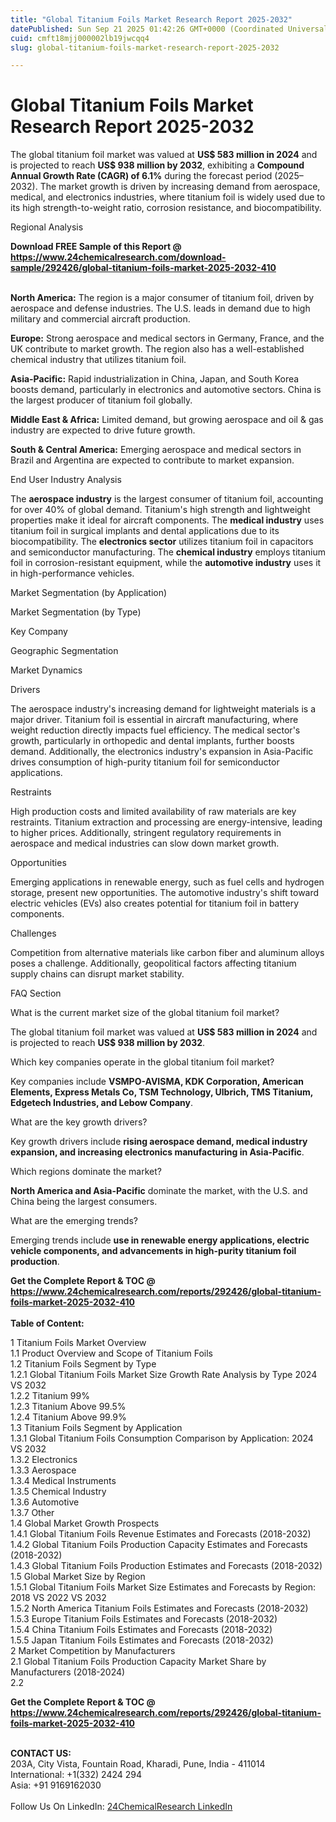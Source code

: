 ```yaml
---
title: "Global Titanium Foils Market Research Report 2025-2032"
datePublished: Sun Sep 21 2025 01:42:26 GMT+0000 (Coordinated Universal Time)
cuid: cmft18mjj000002lb19jwcqq4
slug: global-titanium-foils-market-research-report-2025-2032

---
```


# Global Titanium Foils Market Research Report 2025-2032

<p>The global titanium foil market was valued at <strong>US$ 583 million in 2024</strong> and is projected to reach <strong>US$ 938 million by 2032</strong>, exhibiting a <strong>Compound Annual Growth Rate (CAGR) of 6.1%</strong> during the forecast period (2025–2032). The market growth is driven by increasing demand from aerospace, medical, and electronics industries, where titanium foil is widely used due to its high strength-to-weight ratio, corrosion resistance, and biocompatibility.</p><p>
Regional Analysis</p><p>
</p><div><b>Download FREE Sample of this Report @ 
            <a href="https://www.24chemicalresearch.com/download-sample/292426/global-titanium-foils-market-2025-2032-410">
            https://www.24chemicalresearch.com/download-sample/292426/global-titanium-foils-market-2025-2032-410</a></b></div><br><p><strong>North America:</strong> The region is a major consumer of titanium foil, driven by aerospace and defense industries. The U.S. leads in demand due to high military and commercial aircraft production.</p><p>
</p><p><strong>Europe:</strong> Strong aerospace and medical sectors in Germany, France, and the UK contribute to market growth. The region also has a well-established chemical industry that utilizes titanium foil.</p><p>
</p><p><strong>Asia-Pacific:</strong> Rapid industrialization in China, Japan, and South Korea boosts demand, particularly in electronics and automotive sectors. China is the largest producer of titanium foil globally.</p><p>
</p><p><strong>Middle East &amp; Africa:</strong> Limited demand, but growing aerospace and oil &amp; gas industry are expected to drive future growth.</p><p>
</p><p><strong>South &amp; Central America:</strong> Emerging aerospace and medical sectors in Brazil and Argentina are expected to contribute to market expansion.</p><p>
End User Industry Analysis</p><p>
</p><p>The <strong>aerospace industry</strong> is the largest consumer of titanium foil, accounting for over 40% of global demand. Titanium's high strength and lightweight properties make it ideal for aircraft components. The <strong>medical industry</strong> uses titanium foil in surgical implants and dental applications due to its biocompatibility. The <strong>electronics sector</strong> utilizes titanium foil in capacitors and semiconductor manufacturing. The <strong>chemical industry</strong> employs titanium foil in corrosion-resistant equipment, while the <strong>automotive industry</strong> uses it in high-performance vehicles.</p><p>
Market Segmentation (by Application)</p><p>
</p><p>
Market Segmentation (by Type)</p><p>
</p><p>
Key Company</p><p>
</p><p>
Geographic Segmentation</p><p>
</p><p>
Market Dynamics</p><p>
Drivers</p><p>
</p><p>The aerospace industry's increasing demand for lightweight materials is a major driver. Titanium foil is essential in aircraft manufacturing, where weight reduction directly impacts fuel efficiency. The medical sector's growth, particularly in orthopedic and dental implants, further boosts demand. Additionally, the electronics industry's expansion in Asia-Pacific drives consumption of high-purity titanium foil for semiconductor applications.</p><p>
Restraints</p><p>
</p><p>High production costs and limited availability of raw materials are key restraints. Titanium extraction and processing are energy-intensive, leading to higher prices. Additionally, stringent regulatory requirements in aerospace and medical industries can slow down market growth.</p><p>
Opportunities</p><p>
</p><p>Emerging applications in renewable energy, such as fuel cells and hydrogen storage, present new opportunities. The automotive industry's shift toward electric vehicles (EVs) also creates potential for titanium foil in battery components.</p><p>
Challenges</p><p>
</p><p>Competition from alternative materials like carbon fiber and aluminum alloys poses a challenge. Additionally, geopolitical factors affecting titanium supply chains can disrupt market stability.</p><p>
FAQ Section</p><p>
What is the current market size of the global titanium foil market?</p><p>
</p><p>The global titanium foil market was valued at <strong>US$ 583 million in 2024</strong> and is projected to reach <strong>US$ 938 million by 2032</strong>.</p><p>
Which key companies operate in the global titanium foil market?</p><p>
</p><p>Key companies include <strong>VSMPO-AVISMA, KDK Corporation, American Elements, Express Metals Co, TSM Technology, Ulbrich, TMS Titanium, Edgetech Industries, and Lebow Company</strong>.</p><p>
What are the key growth drivers?</p><p>
</p><p>Key growth drivers include <strong>rising aerospace demand, medical industry expansion, and increasing electronics manufacturing in Asia-Pacific</strong>.</p><p>
Which regions dominate the market?</p><p>
</p><p><strong>North America and Asia-Pacific</strong> dominate the market, with the U.S. and China being the largest consumers.</p><p>
What are the emerging trends?</p><p>
</p><p>Emerging trends include <strong>use in renewable energy applications, electric vehicle components, and advancements in high-purity titanium foil production</strong>.</p>

<div><b>Get the Complete Report & TOC @ 
            <a href="https://www.24chemicalresearch.com/reports/292426/global-titanium-foils-market-2025-2032-410">
            https://www.24chemicalresearch.com/reports/292426/global-titanium-foils-market-2025-2032-410</a></b></div><br>
            <b>Table of Content:</b><p>1 Titanium Foils Market Overview<br />
    1.1 Product Overview and Scope of Titanium Foils<br />
    1.2 Titanium Foils Segment by Type<br />
        1.2.1 Global Titanium Foils Market Size Growth Rate Analysis by Type 2024 VS 2032<br />
        1.2.2 Titanium 99%<br />
        1.2.3 Titanium Above 99.5%<br />
        1.2.4 Titanium Above 99.9%<br />
    1.3 Titanium Foils Segment by Application<br />
        1.3.1 Global Titanium Foils Consumption Comparison by Application: 2024 VS 2032<br />
        1.3.2 Electronics<br />
        1.3.3 Aerospace<br />
        1.3.4 Medical Instruments<br />
        1.3.5 Chemical Industry<br />
        1.3.6 Automotive<br />
        1.3.7 Other<br />
    1.4 Global Market Growth Prospects<br />
        1.4.1 Global Titanium Foils Revenue Estimates and Forecasts (2018-2032)<br />
        1.4.2 Global Titanium Foils Production Capacity Estimates and Forecasts (2018-2032)<br />
        1.4.3 Global Titanium Foils Production Estimates and Forecasts (2018-2032)<br />
    1.5 Global Market Size by Region<br />
        1.5.1 Global Titanium Foils Market Size Estimates and Forecasts by Region: 2018 VS 2022 VS 2032<br />
        1.5.2 North America Titanium Foils Estimates and Forecasts (2018-2032)<br />
        1.5.3 Europe Titanium Foils Estimates and Forecasts (2018-2032)<br />
        1.5.4 China Titanium Foils Estimates and Forecasts (2018-2032)<br />
        1.5.5 Japan Titanium Foils Estimates and Forecasts (2018-2032)<br />
2 Market Competition by Manufacturers<br />
    2.1 Global Titanium Foils Production Capacity Market Share by Manufacturers (2018-2024)<br />
    2.2 </p>

<div><b>Get the Complete Report & TOC @ 
            <a href="https://www.24chemicalresearch.com/reports/292426/global-titanium-foils-market-2025-2032-410">
            https://www.24chemicalresearch.com/reports/292426/global-titanium-foils-market-2025-2032-410</a></b></div><br>

<b>CONTACT US:</b><br>
            203A, City Vista, Fountain Road, Kharadi, Pune, India - 411014<br>
            International: +1(332) 2424 294<br>
            Asia: +91 9169162030 <br><br>
            Follow Us On LinkedIn: <a href="https://www.linkedin.com/company/24chemicalresearch/">24ChemicalResearch LinkedIn</a>